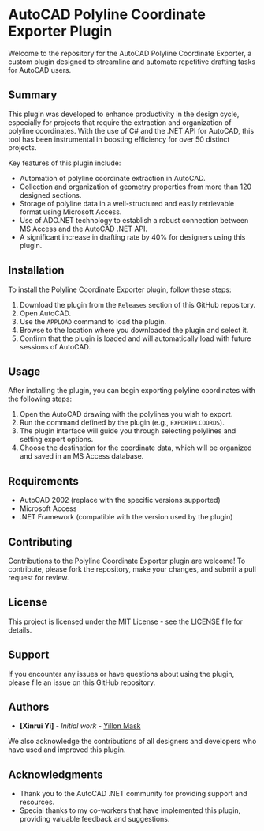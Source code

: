 # AutoCAD Polyline Coordinate Exporter Plugin

Welcome to the repository for the AutoCAD Polyline Coordinate Exporter, a custom plugin designed to streamline and automate repetitive drafting tasks for AutoCAD users.

## Summary

This plugin was developed to enhance productivity in the design cycle, especially for projects that require the extraction and organization of polyline coordinates. With the use of C# and the .NET API for AutoCAD, this tool has been instrumental in boosting efficiency for over 50 distinct projects.

Key features of this plugin include:

- Automation of polyline coordinate extraction in AutoCAD.
- Collection and organization of geometry properties from more than 120 designed sections.
- Storage of polyline data in a well-structured and easily retrievable format using Microsoft Access.
- Use of ADO.NET technology to establish a robust connection between MS Access and the AutoCAD .NET API.
- A significant increase in drafting rate by 40% for designers using this plugin.

## Installation

To install the Polyline Coordinate Exporter plugin, follow these steps:

1. Download the plugin from the `Releases` section of this GitHub repository.
2. Open AutoCAD.
3. Use the `APPLOAD` command to load the plugin.
4. Browse to the location where you downloaded the plugin and select it.
5. Confirm that the plugin is loaded and will automatically load with future sessions of AutoCAD.

## Usage

After installing the plugin, you can begin exporting polyline coordinates with the following steps:

1. Open the AutoCAD drawing with the polylines you wish to export.
2. Run the command defined by the plugin (e.g., `EXPORTPLCOORDS`).
3. The plugin interface will guide you through selecting polylines and setting export options.
4. Choose the destination for the coordinate data, which will be organized and saved in an MS Access database.

## Requirements

- AutoCAD 2002 (replace with the specific versions supported)
- Microsoft Access
- .NET Framework (compatible with the version used by the plugin)

## Contributing

Contributions to the Polyline Coordinate Exporter plugin are welcome! To contribute, please fork the repository, make your changes, and submit a pull request for review.

## License

This project is licensed under the MIT License - see the [LICENSE](LICENSE) file for details.

## Support

If you encounter any issues or have questions about using the plugin, please file an issue on this GitHub repository.

## Authors

- **[Xinrui Yi]** - *Initial work* - [Yillon Mask](https://github.com/YillonMask/)

We also acknowledge the contributions of all designers and developers who have used and improved this plugin.

## Acknowledgments

- Thank you to the AutoCAD .NET community for providing support and resources.
- Special thanks to my co-workers that have implemented this plugin, providing valuable feedback and suggestions.
